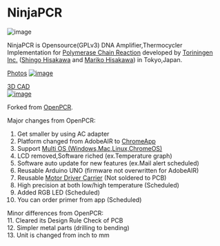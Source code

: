 NinjaPCR
============
![image](https://raw.github.com/hisashin/NinjaPCR/master/img/logo.png)

NinjaPCR is Opensource(GPLv3) DNA Amplifier,Thermocycler Implementation for [Polymerase Chain Reaction](http://en.wikipedia.org/wiki/Polymerase_chain_reaction) developed by [Toriningen Inc.](http://www.tori.st) ([Shingo Hisakawa](https://www.facebook.com/hisakawa) and [Mariko Hisakawa](https://www.facebook.com/maripo)) in Tokyo,Japan.<br />

[Photos](https://www.facebook.com/hisakawa/media_set?set=a.10151895843079481.663784480&type=3)
[![image](https://raw.github.com/hisashin/NinjaPCR/master/img/pcr_1000.png)](https://www.facebook.com/hisakawa/media_set?set=a.10151895843079481.663784480&type=3)

[3D CAD](https://fusion360.autodesk.com/projects/ninjapcr)<br />[![image](https://raw.github.com/hisashin/NinjaPCR/master/img/AutodeskCapture.png)](https://fusion360.autodesk.com/projects/ninjapcr)


Forked from [OpenPCR](https://github.com/jperfetto/OpenPCR).

Major changes from OpenPCR:<br />
01. Get smaller by using AC adapter<br />
02. Platform changed from AdobeAIR to [ChromeApp](https://chrome.google.com/webstore/detail/makerstoy-pcr/hoeafinlaiemkjnkakfbdpobhpicjbmb/details)<br />
03. Support [Multi OS (Windows,Mac,Linux,ChromeOS)](https://support.google.com/chrome/answer/95411?hl=en)<br />
04. LCD removed,Software riched (ex.Temperature graph)<br />
05. Software auto update for new features (ex.Mail alert scheduled)<br />
06. Reusable Arduino UNO (firmware not overwritten for AdobeAIR)<br />
07. Reusable [Motor Driver Carrier](http://www.pololu.com/product/1451) (Not soldered to PCB)<br />
08. High precision at both low/high temperature (Scheduled)<br />
09. Added RGB LED (Scheduled)<br />
10. You can order primer from app (Scheduled)<br />

Minor differences from OpenPCR:<br />
11. Cleared its Design Rule Check of PCB<br />
12. Simpler metal parts (drilling to bending)<br />
13. Unit is changed from inch to mm<br />
